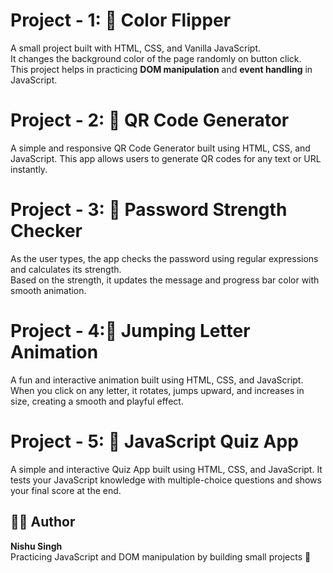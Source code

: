# Project - 1: 🌈 Color Flipper

A small project built with HTML, CSS, and Vanilla JavaScript.  
It changes the background color of the page randomly on button click.  
This project helps in practicing **DOM manipulation** and **event handling** in JavaScript.

# Project - 2: 📱 QR Code Generator

A simple and responsive QR Code Generator built using HTML, CSS, and JavaScript.
This app allows users to generate QR codes for any text or URL instantly.

# Project - 3: 🔐 Password Strength Checker

As the user types, the app checks the password using regular expressions and calculates its strength.  
Based on the strength, it updates the message and progress bar color with smooth animation.

# Project - 4:🕺 Jumping Letter Animation

A fun and interactive animation built using HTML, CSS, and JavaScript.
When you click on any letter, it rotates, jumps upward, and increases in size, creating a smooth and playful effect.

# Project - 5: 🧠 JavaScript Quiz App

A simple and interactive Quiz App built using HTML, CSS, and JavaScript.
It tests your JavaScript knowledge with multiple-choice questions and shows your final score at the end.

## 👩‍💻 Author

**Nishu Singh**  
Practicing JavaScript and DOM manipulation by building small projects 💪
